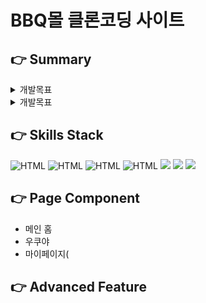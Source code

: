 # BBQ몰 클론코딩 사이트


## 👉 Summary

<details><summary>개발목표
</summary>


</details>
<details><summary>개발목표
</summary>


</details>

## 👉 Skills Stack
<img alt="HTML" src ="https://img.shields.io/badge/Html5-E34F26.svg?&style=for-the-badge&logo=HTML5&logoColor=white"/>
<img alt="HTML" src ="https://img.shields.io/badge/CSS3-FF9933.svg?&style=for-the-badge&logo=CSS3&logoColor=white"/>
<img alt="HTML" src ="https://img.shields.io/badge/JavaScript-F7DF1E.svg?&style=for-the-badge&logo=JAVASCRIPT&logoColor=white"/>        
<img alt="HTML" src ="https://img.shields.io/badge/JQuery-0769AD.svg?&style=for-the-badge&logo=JQUERY&logoColor=white"/></div>
  <img src="https://img.shields.io/badge/bootstrap-7952B3?style=for-the-badge&logo=bootstrap&logoColor=white">
  <img src="https://img.shields.io/badge/apache tomcat-F8DC75?style=for-the-badge&logo=apachetomcat&logoColor=white">
 <img src="https://img.shields.io/badge/aws-232F3E?style=for-the-badge&logo=Amazon AWS&logoColor=white">

## 👉 Page Component
- 메인 홈
- 우쿠야
- 마이페이지(

## 👉 Advanced Feature
